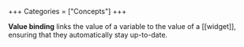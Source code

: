 +++
Categories = ["Concepts"]
+++

**Value binding** links the value of a variable to the value of a [[widget]], ensuring that they automatically stay up-to-date.
